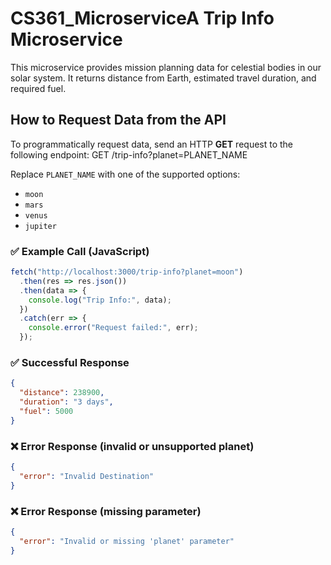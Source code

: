 # CS361_MicroserviceA Trip Info Microservice

This microservice provides mission planning data for celestial bodies in our solar system. It returns distance from Earth, estimated travel duration, and required fuel.

## How to Request Data from the API

To programmatically request data, send an HTTP **GET** request to the following endpoint: GET /trip-info?planet=PLANET_NAME

Replace `PLANET_NAME` with one of the supported options:
- `moon`
- `mars`
- `venus`
- `jupiter`

### ✅ Example Call (JavaScript)
```js
fetch("http://localhost:3000/trip-info?planet=moon")
  .then(res => res.json())
  .then(data => {
    console.log("Trip Info:", data);
  })
  .catch(err => {
    console.error("Request failed:", err);
  });
```
### ✅ Successful Response
```json
{
  "distance": 238900,
  "duration": "3 days",
  "fuel": 5000
}
```

### ❌ Error Response (invalid or unsupported planet)
```json
{
  "error": "Invalid Destination"
}
```

### ❌ Error Response (missing parameter)
```json
{
  "error": "Invalid or missing 'planet' parameter"
}
```
